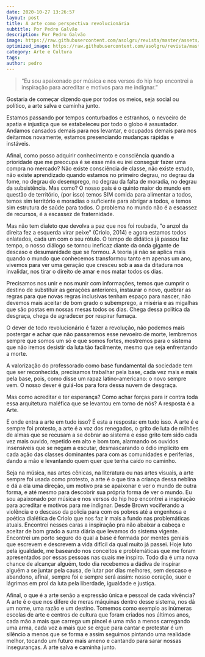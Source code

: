 ```yaml
---
date: 2020-10-27 13:26:57
layout: post
title: A arte como perspectiva revolucionária
subtitle: Por Pedro Galvão
description: Por Pedro Galvão
image: https://raw.githubusercontent.com/asolgru/revista/master/assets/img/outros/ed2/pedroed2.jpeg
optimized_image: https://raw.githubusercontent.com/asolgru/revista/master/assets/img/outros/ed2/pedroed2.jpeg
category: Arte e Cultura
tags:
author: pedro
---
```


> “Eu sou apaixonado por música e nos versos do hip hop encontrei a inspiração para acreditar e motivos para me indignar.”

Gostaria de começar dizendo que por todos os meios, seja social ou político, a arte salva e caminha junto.

Estamos passando por tempos conturbados e estranhos, o nevoeiro de apatia e injustiça que se estabeleceu por todo o globo é assustador. Andamos cansados demais para nos levantar, e ocupados demais para nos deitarmos novamente, estamos presenciando mudanças rápidas e instáveis.

Afinal, como posso adquirir conhecimento e consciência quando a prioridade que me preocupa é se esse mês eu irei conseguir fazer uma compra no mercado? Não existe consciência de classe, não existe estudo, não existe aprendizado quando estamos no primeiro degrau, no degrau da fome, no degrau do desemprego, no degrau da falta de moradia, no degrau da subsistência. Mas como? O nosso país é o quinto maior do mundo em questão de território, (por isso) temos SIM comida para alimentar a todos, temos sim território e moradias o suficiente para abrigar a todos, e temos sim estrutura de saúde para todos. O problema no mundo não é a escassez de recursos, é a escassez de fraternidade.

Mas não tem dialeto que devolva a paz que nos foi roubada, "o anzol da direita fez a esquerda virar peixe" (Criolo, 2014) e agora estamos todos enlatados, cada um com o seu rótulo. O tempo de didática já passou faz tempo, o nosso diálogo se tornou ineficaz diante da onda gigante de descaso e desumanidade que se formou. A teoria já não se aplica mais quando o mundo que conhecemos transformou tanto em apenas um ano, vivemos para ver uma geração que cresceu sob a asa da ditadura nos invalidar, nos tirar o direito de amar e nos matar todos os dias.

Precisamos nos unir e nos munir com informações, temos que cumprir o destino de substituir as gerações anteriores, instaurar o novo, quebrar as regras para que novas regras inclusivas tenham espaço para nascer, não devemos mais aceitar de bom grado o subemprego, a miséria e as migalhas que são postas em nossas mesas todos os dias. Chega dessa política da desgraça, chega de agradecer por respirar fumaça.

O dever de todo revolucionário é fazer a revolução, não podemos mais postergar e achar que não passaremos esse nevoeiro de morte, lembremos sempre que somos um só e que somos fortes, mostremos para o sistema que não iremos desistir da luta tão facilmente, mesmo que seja enfrentando a morte.

A valorização do professorado como base fundamental da sociedade tem que ser reconhecida, precisamos trabalhar pela base, cada vez mais e mais pela base, pois, como disse um rapaz latino-americano: o novo sempre vem. O nosso dever é guiá-los para fora dessa nuvem de desgraça.

Mas como acreditar e ter esperança? Como achar forças para ir contra toda essa arquitetura maléfica que se levantou em torno de nós? A resposta é a Arte.

E onde entra a arte em tudo isso? É esta a resposta: em tudo isso. A arte é e sempre foi protesto, a arte é a voz dos renegados, o grito de luta de milhões de almas que se recusam a se dobrar ao sistema e esse grito tem sido cada vez mais ouvido, repetido em alto e bom tom, alarmando os ouvidos insensíveis que se negam a escutar, desmascarando o ódio implícito em cada ação das classes dominantes para com as comunidades e periferias, dando a mão e levantando quem quer que tenha caído no caminho.

Seja na música, nas artes cênicas, na literatura ou nas artes visuais, a arte sempre foi usada como protesto, a arte é o que tira a criança dessa neblina e dá a ela uma direção, um motivo pra se apaixonar e ver o mundo de outra forma, e até mesmo para descobrir sua própria forma de ver o mundo. Eu sou apaixonado por música e nos versos do hip hop encontrei a inspiração para acreditar e motivos para me indignar. Desde Brown vociferando a violência e o descaso da polícia para com os pobres até a engenhosa e poética dialética de Criolo que nos faz ir mais a fundo nas problemáticas atuais. Encontrei nesses caras a inspiração pra não abaixar a cabeça e aceitar de bom grado a surra diária que levamos do sistema vigente. Encontrei um porto seguro do qual a base é formada por mentes geniais que escrevem e descrevem a vida difícil da qual muito já passei. Hoje luto pela igualdade, me baseando nos conceitos e problemáticas que me foram apresentados por essas pessoas nas quais me inspiro. Todo dia é uma nova chance de alcançar alguém, todo dia recebemos a dádiva de inspirar alguém a se juntar pela causa, de lutar por dias melhores, sem descaso e abandono, afinal, sempre foi e sempre será assim: nosso coração, suor e lágrimas em prol da luta pela liberdade, igualdade e justiça.

Afinal, o que é a arte senão a expressão única e pessoal de cada vivência? A arte é o que nos difere de meras máquinas dentro desse sistema, nos dá um nome, uma razão e um destino. Tomemos como exemplo as inúmeras escolas de arte e centros de cultura que foram criados nos últimos anos, cada mão a mais que carrega um pincel é uma mão a menos carregando uma arma, cada voz a mais que se ergue para cantar e protestar é um silêncio a menos que se forma e assim seguimos pintando uma realidade melhor, tocando um futuro mais ameno e cantando para sarar nossas inseguranças. A arte salva e caminha junto.

